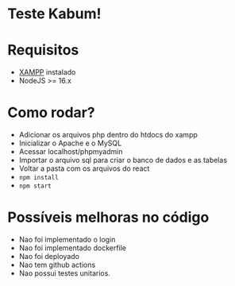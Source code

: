 # Teste Kabum!

# Requisitos 
- [XAMPP](https://sourceforge.net/projects/xampp/) instalado
- NodeJS >= 16.x

# Como rodar?

- Adicionar os arquivos php dentro do htdocs do xampp
- Inicializar o Apache e o MySQL
- Acessar localhost/phpmyadmin
- Importar o arquivo sql para criar o banco de dados e as tabelas
- Voltar a pasta com os arquivos do react
- ```npm install ```
- ```npm start```


# Possíveis melhoras no código

- Nao foi implementado o login
- Nao foi implementado dockerfile
- Nao foi deployado
- Nao tem github actions
- Nao possui testes unitarios.